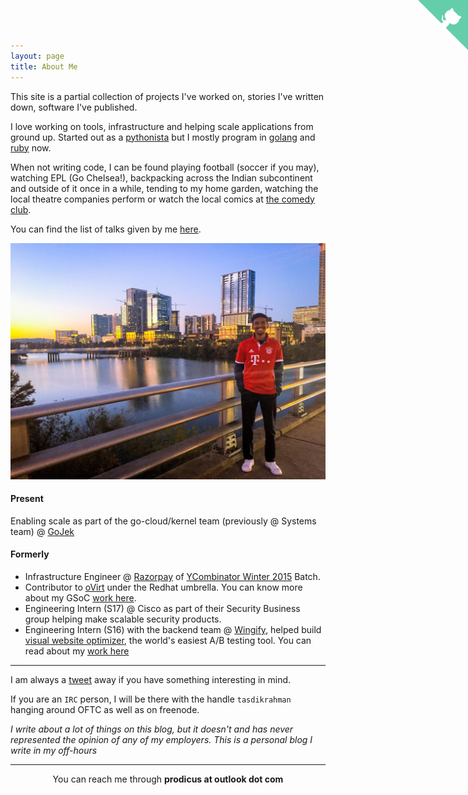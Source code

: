 ```yaml
---
layout: page
title: About Me
---
```


<link rel="stylesheet" href="https://maxcdn.bootstrapcdn.com/font-awesome/4.5.0/css/font-awesome.min.css">

<a href="https://github.com/tasdikrahman" target="_blank" class="github-corner"><svg width="80" height="80" viewBox="0 0 250 250" style="fill:#64CEAA; color:#fff; position: fixed; top: 0; border: 0; right: 0;"><path d="M0,0 L115,115 L130,115 L142,142 L250,250 L250,0 Z"></path><path d="M128.3,109.0 C113.8,99.7 119.0,89.6 119.0,89.6 C122.0,82.7 120.5,78.6 120.5,78.6 C119.2,72.0 123.4,76.3 123.4,76.3 C127.3,80.9 125.5,87.3 125.5,87.3 C122.9,97.6 130.6,101.9 134.4,103.2" fill="currentColor" style="transform-origin: 130px 106px;" class="octo-arm"></path><path d="M115.0,115.0 C114.9,115.1 118.7,116.5 119.8,115.4 L133.7,101.6 C136.9,99.2 139.9,98.4 142.2,98.6 C133.8,88.0 127.5,74.4 143.8,58.0 C148.5,53.4 154.0,51.2 159.7,51.0 C160.3,49.4 163.2,43.6 171.4,40.1 C171.4,40.1 176.1,42.5 178.8,56.2 C183.1,58.6 187.2,61.8 190.9,65.4 C194.5,69.0 197.7,73.2 200.1,77.6 C213.8,80.2 216.3,84.9 216.3,84.9 C212.7,93.1 206.9,96.0 205.4,96.6 C205.1,102.4 203.0,107.8 198.3,112.5 C181.9,128.9 168.3,122.5 157.7,114.1 C157.9,116.9 156.7,120.9 152.7,124.9 L141.0,136.5 C139.8,137.7 141.6,141.9 141.8,141.8 Z" fill="currentColor" class="octo-body"></path></svg></a><style>.github-corner:hover .octo-arm{animation:octocat-wave 560ms ease-in-out}@keyframes octocat-wave{0%,100%{transform:rotate(0)}20%,60%{transform:rotate(-25deg)}40%,80%{transform:rotate(10deg)}}@media (max-width:500px){.github-corner:hover .octo-arm{animation:none}.github-corner .octo-arm{animation:octocat-wave 560ms ease-in-out}}</style>

<link rel="stylesheet" href="https://maxcdn.bootstrapcdn.com/font-awesome/4.5.0/css/font-awesome.min.css">

This site is a partial collection of projects I've worked on, stories I've written down, software I've published.

I love working on tools, infrastructure and helping scale applications from ground up. Started out as a [pythonista](https://python.org/) but I mostly program in [golang](https://golang.org) and [ruby](https://www.ruby-lang.org/en/) now.

When not writing code, I can be found playing football (soccer if you may), watching EPL (Go Chelsea!), backpacking across the Indian subcontinent and outside of it once in a while, tending to my home garden, watching the local theatre companies perform or watch the local comics at [the comedy club](https://www.comedywagon.com/).

You can find the list of talks given by me [here](https://tasdikrahman.me/speaking/).

<center><img src="/content/images/austin.jpg"></center>

#### Present

Enabling scale as part of the go-cloud/kernel team (previously @ Systems team) @ [GoJek](https://www.go-jek.com/)

#### Formerly

- Infrastructure Engineer @ [Razorpay](https://razorpay.com/) of [YCombinator Winter 2015](https://techcrunch.com/2015/03/24/y-combinator-demos/) Batch.
- Contributor to [oVirt](http://ovirt.org/) under the Redhat umbrella. You can know more about my GSoC [work here](https://github.com/tasdikrahman/gsoc2017ovirt).
- Engineering Intern (S17) @ Cisco as part of their Security Business group helping make scalable security products.
- Engineering Intern (S16) with the backend team @ [Wingify](https://wingify.com/), helped build [visual website optimizer](https://vwo.com/), the world's easiest A/B testing tool. You can read about my [work here](https://tasdikrahman.me/2016/08/13/My-internship-experience-at-Wingify-new-delhi-visual-website-optimiser-vwo/)


***

I am always a [tweet](https://twitter.com/tasdikrahman) away if you have something interesting in mind.

If you are an `IRC` person, I will be there with the handle `tasdikrahman` hanging around OFTC as well as on freenode.

_I write about a lot of things on this blog, but it doesn't and has never represented the opinion of any of my employers. This is a personal blog I write in my off-hours_

***

<center>You can reach me through <b>prodicus at outlook dot com</b></center>
